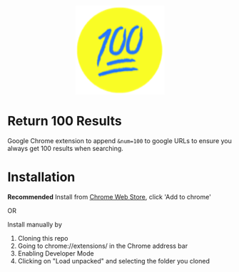 <p align="center">
  <img src="icons/hunnit128.png" alt="Logo" width="200"/>
</p>

# Return 100 Results

Google Chrome extension to append `&num=100` to google URLs to ensure you always get 100 results when searching.

# Installation

**Recommended** Install from [Chrome Web Store](https://chromewebstore.google.com/detail/return-100-results/akoadlepoggmbajdbnioncbhgngpihjj), click 'Add to chrome'

OR

Install manually by

1. Cloning this repo
2. Going to chrome://extensions/ in the Chrome address bar
3. Enabling Developer Mode
4. Clicking on "Load unpacked" and selecting the folder you cloned

